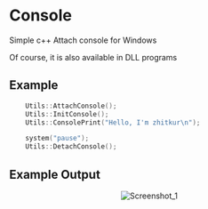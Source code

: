 # Console
Simple c++ Attach console for Windows

Of course, it is also available in DLL programs    

## Example

```cpp
    Utils::AttachConsole();
    Utils::InitConsole();
    Utils::ConsolePrint("Hello, I'm zhitkur\n");

    system("pause");
    Utils::DetachConsole();
```

## Example Output

<div align=center>

![Screenshot_1](https://user-images.githubusercontent.com/70523536/104812470-b35aeb80-5845-11eb-8c38-a3417f20b5d7.png)

</div>